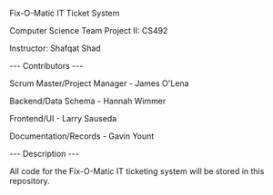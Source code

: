 Fix-O-Matic IT Ticket System

Computer Science Team Project II: CS492

Instructor: Shafqat Shad

--- Contributors ---

Scrum Master/Project Manager - James O'Lena

Backend/Data Schema - Hannah Wimmer

Frontend/UI - Larry Sauseda

Documentation/Records - Gavin Yount

--- Description ---

All code for the Fix-O-Matic IT ticketing system will be stored in this repository.
